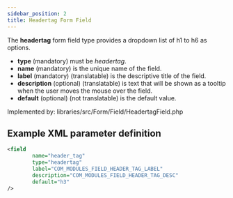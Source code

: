 ```yaml
---
sidebar_position: 2
title: Headertag Form Field
---
```



The **headertag** form field type provides a dropdown list of h1 to h6 as options.

- **type** (mandatory) must be *headertag*.
- **name** (mandatory) is the unique name of the field.
- **label** (mandatory) (translatable) is the descriptive title of the
  field.
- **description** (optional) (translatable) is text that will be shown
  as a tooltip when the user moves the mouse over the field.
- **default** (optional) (not translatable) is the default value.

Implemented by: libraries/src/Form/Field/HeadertagField.php

## Example XML parameter definition

```xml
<field
        name="header_tag" 
        type="headertag"
        label="COM_MODULES_FIELD_HEADER_TAG_LABEL"
        description="COM_MODULES_FIELD_HEADER_TAG_DESC"
        default="h3"
/>
```
